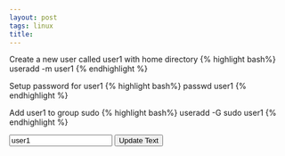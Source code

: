 ```yaml
---
layout: post
tags: linux
title:
---
```

Create a new user called user1 with home directory
{% highlight bash%}
useradd -m user1
{% endhighlight %}

Setup password for user1
{% highlight bash%}
passwd user1
{% endhighlight %}

Add user1 to group sudo
{% highlight bash%}
useradd -G sudo user1
{% endhighlight %}

<div class="input-append">
  <input class="span5" id="changeme" type="text" value="user1" />
  <button class="btn" type="button" id="change_button">Update Text</button>
</div>

<script>
function jQueryLoaded(){
    var old_val = $('#changeme').val();
    $('#change_button').on('click', function(){
        $(".bash,p").each(function(i){
            $(this).text($(this).text().replace(old_val, $('#changeme').val()));
        });
        old_val = $('#changeme').val();
    });
}

function checkJQuery(){
    if(window.jQuery){
        jQueryLoaded();
    }else{
        window.setTimeout(checkJQuery, 50);
    }
}

checkJQuery();
</script>
